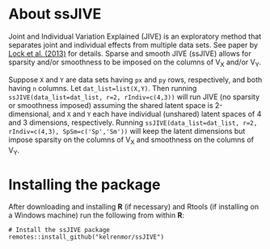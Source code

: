 # About ssJIVE

Joint and Individual Variation Explained (JIVE) is an exploratory method that separates joint and individual effects from multiple data sets. See paper by [Lock et al. (2013)](https://www.ncbi.nlm.nih.gov/pubmed/23745156) for details. Sparse and smooth JIVE (ssJIVE) allows for sparsity and/or smoothness to be imposed on the columns of V<sub>X</sub> and/or V<sub>Y</sub>. 

Suppose `X` and `Y` are data sets having `px` and `py` rows, respectively, and both having `n` columns. Let `dat_list=list(X,Y)`. Then running `ssJIVE(data_list=dat_list, r=2, rIndiv=c(4,3))` will run JIVE (no sparsity or smoothness imposed) assuming the shared latent space is 2-dimensional, and `X` and `Y` each have individual (unshared) latent spaces of 4 and 3 dimensions, respectively. Running `ssJIVE(data_list=dat_list, r=2, rIndiv=c(4,3), SpSm=c('Sp','Sm'))` will keep the latent dimensions but impose sparsity on the columns of V<sub>X</sub> and smoothness on the columns of V<sub>Y</sub>.

# Installing the package

After downloading and installing **R** (if necessary) and Rtools (if installing on a Windows machine) run the following from within **R**:
```
# Install the ssJIVE package
remotes::install_github("kelrenmor/ssJIVE")
```

